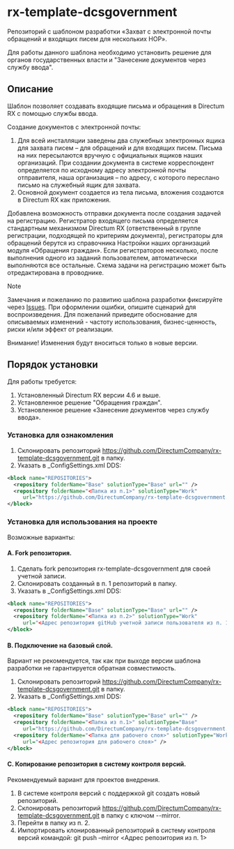 # rx-template-dcsgovernment
Репозиторий с шаблоном разработки «Захват с электронной почты обращений и входящих писем для нескольких НОР».

Для работы данного шаблона необходимо установить решение для органов государственных власти и "Занесение документов через службу ввода".

## Описание
Шаблон позволяет создавать входящие письма и обращения в Directum RX с помощью службы ввода. 

Создание документов с электронной почты:
1. Для всей инсталляции заведены два служебных электронных ящика для захвата писем – для обращений и для входящих писем. Письма на них пересылаются вручную с официальных ящиков наших организаций. При создании документа в системе корреспондент определяется по исходному адресу электронной почты отправителя, наша организация – по адресу, с которого переслано письмо на служебный ящик для захвата.
2. Основной документ создается из тела письма, вложения создаются в Directum RX как приложения.

Добавлена возможность отправки документа после создания задачей на регистрацию.
Регистратор входящего письма определяется стандартным механизмом Directum RX (ответственный в группе регистрации, подходящей по критериям документа), регистраторы для обращений берутся из справочника Настройки наших организаций модуля «Обращения граждан». Если регистраторов несколько, после выполнения одного из заданий пользователем, автоматически выполняются все остальные.
Схема задачи на регистрацию может быть отредактирована в проводнике.
> [!NOTE]
> Замечания и пожеланию по развитию шаблона разработки фиксируйте через [Issues](https://github.com/DirectumCompany/rx-template-counterpartiescleaning/issues).
При оформлении ошибки, опишите сценарий для воспроизведения. Для пожеланий приведите обоснование для описываемых изменений - частоту использования, бизнес-ценность, риски и/или эффект от реализации.
> 
> Внимание! Изменения будут вноситься только в новые версии.

## Порядок установки
Для работы требуется:
1. Установленный Directum RX версии 4.6 и выше.
2. Установленное решение "Обращения граждан".
3. Установленное решение «Занесение документов через службу ввода».

### Установка для ознакомления
1. Склонировать репозиторий https://github.com/DirectumCompany/rx-template-dcsgovernment.git в папку.
2. Указать в _ConfigSettings.xml DDS:
```xml
<block name="REPOSITORIES">
  <repository folderName="Base" solutionType="Base" url="" /> 
  <repository folderName="<Папка из п.1>" solutionType="Work" 
     url="https://github.com/DirectumCompany/rx-template-dcsgovernment.git" />
</block>
```
### Установка для использования на проекте

Возможные варианты:

#### A. Fork репозитория.
1. Сделать fork репозитория rx-template-dcsgovernment для своей учетной записи.
2. Склонировать созданный в п. 1 репозиторий в папку.
3. Указать в _ConfigSettings.xml DDS:
``` xml
<block name="REPOSITORIES">
  <repository folderName="Base" solutionType="Base" url="" /> 
  <repository folderName="<Папка из п.2>" solutionType="Work" 
     url="<Адрес репозитория gitHub учетной записи пользователя из п. 1>" />
</block>
```
#### B. Подключение на базовый слой.
Вариант не рекомендуется, так как при выходе версии шаблона разработки не гарантируется обратная совместимость.
1. Склонировать репозиторий https://github.com/DirectumCompany/rx-template-dcsgovernment.git в папку.
2. Указать в _ConfigSettings.xml DDS:
```xml
<block name="REPOSITORIES">
  <repository folderName="Base" solutionType="Base" url="" /> 
  <repository folderName="<Папка из п.1>" solutionType="Base" 
     url="https://github.com/DirectumCompany/rx-template-dcsgovernment.git" />
  <repository folderName="<Папка для рабочего слоя>" solutionType="Work" 
     url="<Адрес репозитория для рабочего слоя>" />
</block>
```

#### C. Копирование репозитория в систему контроля версий.
Рекомендуемый вариант для проектов внедрения.
1. В системе контроля версий с поддержкой git создать новый репозиторий.
2. Склонировать репозиторий https://github.com/DirectumCompany/rx-template-dcsgovernment.git в папку с ключом --mirror.
3. Перейти в папку из п. 2.
4. Импортировать клонированный репозиторий в систему контроля версий командой:
git push –mirror <Адрес репозитория из п. 1>
